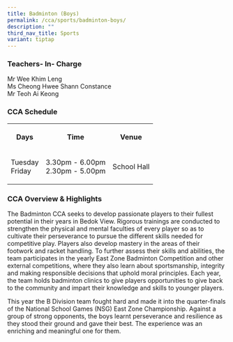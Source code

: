 ```yaml
---
title: Badminton (Boys)
permalink: /cca/sports/badminton-boys/
description: ""
third_nav_title: Sports
variant: tiptap
---
```

<h3>Teachers- In- Charge</h3>
<p>Mr Wee Khim Leng
<br>Ms Cheong Hwee Shann Constance
<br>Mr Teoh Ai Keong</p>
<h3>CCA Schedule</h3>
<table style="minWidth: 75px">
<colgroup>
<col>
<col>
<col>
</colgroup>
<tbody>
<tr>
<th rowspan="1" colspan="1">
<p>Days</p>
</th>
<th rowspan="1" colspan="1">
<p>Time</p>
</th>
<th rowspan="1" colspan="1">
<p>Venue</p>
</th>
</tr>
<tr>
<td rowspan="1" colspan="1">
<p>Tuesday
<br>Friday</p>
</td>
<td rowspan="1" colspan="1">
<p>3.30pm - 6.00pm
<br>2.30pm - 5.00pm</p>
</td>
<td rowspan="1" colspan="1">
<p>School Hall</p>
</td>
</tr>
</tbody>
</table>
<h3>CCA Overview &amp; Highlights</h3>
<p>The Badminton CCA seeks to develop passionate players to their fullest
potential in their years in Bedok View. Rigorous trainings are conducted
to strengthen the physical and mental faculties of every player so as to
cultivate their perseverance to pursue the different skills needed for
competitive play. Players also develop mastery in the areas of their footwork
and racket handling. To further assess their skills and abilities, the
team participates in the yearly East Zone Badminton Competition and other
external competitions, where they also learn about sportsmanship, integrity
and making responsible decisions that uphold moral principles. Each year,
the team holds badminton clinics to give players opportunities to give
back to the community and impart their knowledge and skills to younger
players.</p>
<p>This year the B Division team fought hard and made it into the quarter-finals
of the National School Games (NSG) East Zone Championship. Against a group
of strong opponents, the boys learnt perseverance and resilience as they
stood their ground and gave their best. The experience was an enriching
and meaningful one for them.</p>